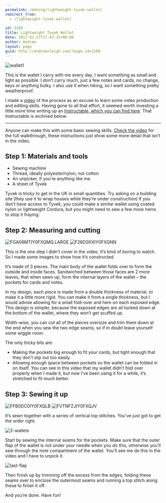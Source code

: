 ```yaml
---
permalink: /making/lightweight-tyvek-wallet/
redirect_from:
  - /lightweight-tyvek-wallet/
  
id: 2109
title: Lightweight Tyvek Wallet
date: 2017-01-27T17:47:32+00:00
author: Andrew
layout: page
guid: http://andrewsleigh.com/?page_id=2109
---
```

<img class="aligncenter size-full wp-image-2111" src="/assets/2017/01/FFD3U13IY0FXV39.LARGE_.jpg" alt="wallet1"     />

This is the wallet I carry with me every day. I want something as small and light as possible. I don&#8217;t carry much, just a few notes and cards, no change, keys or anything bulky. I also use it when hiking, so I want something pretty weatherproof.

<!--more-->


I made a [video](https://www.youtube.com/watch?v=LxPW30B7g60) of the process as an excuse to learn some video production and editing skills. Having gone to all that effort, it seemed worth investing a little more time writing up an [Instructable, which you can find here](http://www.instructables.com/id/How-to-Make-a-Tyvek-Wallet/). That Instructable is archived below.


* * *

Anyone can make this with some basic sewing skills. [Check the video](https://www.youtube.com/watch?v=LxPW30B7g60) for the full walkthrough, these instructions just show some more detail that isn&#8217;t in the video.

## Step 1: Materials and tools

  * Sewing machine
  * Thread, ideally polyester/nylon, not cotton
  * An unpicker, if you&#8217;re anything like me
  * A sheet of Tyvek

Tyvek is tricky to get in the UK in small quantities. Try asking on a building site (they use it to wrap houses while they&#8217;re under construction) If you don&#8217;t have access to Tyvek, you could make a similar wallet using coated nylon or lightweight Cordura, but you might need to sew a few more hems to stop it fraying.

## Step 2: Measuring and cutting

<img class="aligncenter size-full wp-image-2112" src="/assets/2017/01/FGA06MTIY0FXQMQ.LARGE_.jpg" alt="FGA06MTIY0FXQMQ.LARGE"     />

<img class="aligncenter size-full wp-image-2113" src="/assets/2017/01/F26D0XXIY0FXQNN.png" alt="F26D0XXIY0FXQNN"     />

This is the one step I didn&#8217;t cover in the video. It&#8217;s kind of boring to watch. So I made some images to show how it&#8217;s constructed.

It&#8217;s made of 3 pieces. The main body of the wallet folds over to form the outside and inside faces. Sandwiched between those faces are 2 more leaves, that when sewn up, form the internal layers of the wallet – the pockets for cards and notes.

In my design, each piece is made from a double thickness of material, to make it a little more rigid. You can make it from a single thickness, but I would advise allowing for a small fold-over and hem on each exposed edge. This design is simpler, because the exposed edges are all tucked down at the bottom of the wallet, where they won&#8217;t get scuffed up.

Width-wise, you can cut all of the pieces oversize and trim them down at the end when you sew the two edge seams, so if in doubt leave yourself some wiggle room.

The only tricky bits are:

  * Making the pockets big enough to fit your cards, but tight enough that they don&#8217;t slip out too easily.
  * Allowing enough space between pockets so the wallet can be folded in on itself. You can see in this video that my wallet didn&#8217;t fold over properly when I made it, but now I&#8217;ve been using it for a while, it&#8217;s stretched to fit much better.

## Step 3: Sewing it up

<img class="aligncenter size-full wp-image-2114" src="/assets/2017/01/FFB0DC0IY0FXQLB.png" alt="FFB0DC0IY0FXQLB"     />

<img class="aligncenter size-full wp-image-2115" src="/assets/2017/01/FVTNFZJIY0FXQJV.png" alt="FVTNFZJIY0FXQJV"     />

It&#8217;s sewn together with a series of vertical top stitches. You&#8217;ve just got to get the order right.

<img class="aligncenter size-full wp-image-2117" src="/assets/2017/01/2-wallets.jpg" alt="2-wallets"     />

Start by sewing the internal seams for the pockets. Make sure that the outer flap of the wallet is not under your needle when you do this, otherwise you&#8217;ll sew through the note compartment of the wallet. You&#8217;ll see me do this in the video and I have to unpick it.

<img class="aligncenter size-full wp-image-2116" src="/assets/2017/01/last-flap.jpg" alt="last-flap"     />

Then finish up by trimming off the excess from the edges, folding these seams over to enclose the outermost seams and running a top stitch along these to finish it off.

And you&#8217;re done. Have fun!